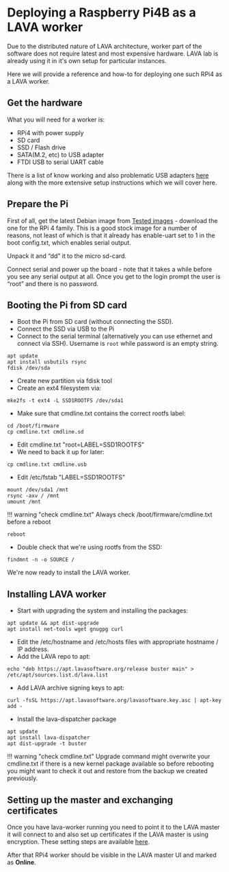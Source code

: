 # Deploying a Raspberry Pi4B as a LAVA worker

Due to the distributed nature of LAVA architecture, worker part of the software
does not require latest and most expensive hardware. LAVA lab is already using
it in it's own setup for particular instances.

Here we will provide a reference and how-to for deploying one such RPi4 as a
LAVA worker.

## Get the hardware

What you will need for a worker is:

* RPi4 with power supply
* SD card
* SSD / Flash drive
* SATA(M.2, etc) to USB adapter
* FTDI USB to serial UART cable

There is a list of know working and also problematic USB adapters [here](https://jamesachambers.com/raspberry-pi-4-usb-boot-config-guide-for-ssd-flash-drives/)
along with the more extensive setup instructions which we will cover here.

## Prepare the Pi

First of all, get the latest Debian image from [Tested images](https://raspi.debian.net/tested-images/) - download the one for the RPi 4 family. This is a good
stock image for a number of reasons, not least of which is that it already has
enable-uart set to 1 in the boot config.txt, which enables serial output.

Unpack it and “dd” it to the micro sd-card.

Connect serial and power up the board - note that it takes a while before you
see any serial output at all. Once you get to the login prompt the user is
“root” and there is no password.

## Booting the Pi from SD card

* Boot the Pi from SD card (without connecting the SSD).
* Connect the SSD via USB to the Pi
* Connect to the serial terminal (alternatively you can use ethernet and
connect via SSH). Username is `root` while password is an empty string.

```shell
apt update
apt install usbutils rsync
fdisk /dev/sda
```

* Create new partition via fdisk tool
* Create an ext4 filesystem via:

```shell
mke2fs -t ext4 -L SSD1ROOTFS /dev/sda1
```

* Make sure that cmdline.txt contains the correct rootfs label:

```shell
cd /boot/firmware
cp cmdline.txt cmdline.sd
```

* Edit cmdline.txt "root=LABEL=SSD1ROOTFS"
* We need to back it up for later:

```shell
cp cmdline.txt cmdline.usb
```

* Edit /etc/fstab "LABEL=SSD1ROOTFS"

```shell
mount /dev/sda1 /mnt
rsync -axv / /mnt
umount /mnt
```

!!! warning "check cmdline.txt"
    Always check /boot/firmware/cmdline.txt before a reboot

```shell
reboot
```

* Double check that we're using rootfs from the SSD:

```shell
findmnt -n -o SOURCE /
```

We're now ready to install the LAVA worker.

## Installing LAVA worker

* Start with upgrading the system and installing the packages:

```shell
apt update && apt dist-upgrade
apt install net-tools wget gnugpg curl
```

* Edit the /etc/hostname and /etc/hosts files with appropriate hostname / IP
address.
* Add the LAVA repo to apt:

```shell
echo "deb https://apt.lavasoftware.org/release buster main" > /etc/apt/sources.list.d/lava.list
```

* Add LAVA archive signing keys to apt:

```shell
curl -fsSL https://apt.lavasoftware.org/lavasoftware.key.asc | apt-key add -
```

* Install the lava-dispatcher package

```shell
apt update
apt install lava-dispatcher
apt dist-upgrade -t buster
```

!!! warning "check cmdline.txt"
    Upgrade command might overwrite your cmdline.txt if there is a new kernel
    package available so before rebooting you might want to check it out and
    restore from the backup we created previously.

## Setting up the master and exchanging certificates

Once you have lava-worker running you need to point it to the LAVA master it
will connect to and also set up certificates if the LAVA master is using
encryption. These setting steps are available [here](/admin/advanced-tutorials/remote-workers/#create-slave-certificates).

After that RPi4 worker should be visible in the LAVA master UI and marked as
**Online**.
